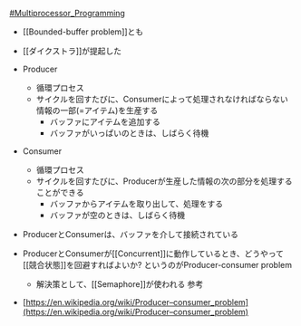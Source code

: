 [#Multiprocessor_Programming](Multiprocessor_Programming)

- [[Bounded-buffer problem]]とも
- [[ダイクストラ]]が提起した

- Producer
	- 循環プロセス
	- サイクルを回すたびに、Consumerによって処理されなければならない情報の一部(=アイテム)を生産する
		- バッファにアイテムを追加する
		- バッファがいっぱいのときは、しばらく待機
- Consumer
	- 循環プロセス
	- サイクルを回すたびに、Producerが生産した情報の次の部分を処理することができる
		- バッファからアイテムを取り出して、処理をする
		- バッファが空のときは、しばらく待機
- ProducerとConsumerは、バッファを介して接続されている
- ProducerとConsumerが[[Concurrent]]に動作しているとき、どうやって[[競合状態]]を回避すればよいか? というのがProducer-consumer problem
	- 解決策として、[[Semaphore]]が使われる
参考
- [https://en.wikipedia.org/wiki/Producer–consumer_problem](https://en.wikipedia.org/wiki/Producer–consumer_problem)
